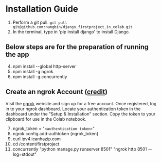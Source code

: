 # Installation Guide

1. Perform a git pull. ```git pull git@github.com:nungbin/django_firstproject_in_colab.git```
2. In the terminal, type in 'pip install django' to install Django.

## Below steps are for the preparation of running the app
4. npm install --global http-server
5. npm install -g ngrok
6. npm install -g concurrently

## Create an ngrok Account ([credit](https://github.com/MohamedEmad300/Hosting-Web-Apps-on-Colab?tab=readme-ov-file))
Visit the [ngrok](https://ngrok.com/) website and sign up for a free account.
Once registered, log in to your ngrok dashboard.
Locate your authentication token in the dashboard under the "Setup & Installation" section.
Copy the token to your clipboard for use in the Colab notebook.

7. ngrok_token = "```<authentication token>```"
8. ngrok config add-authtoken {ngrok_token}
9. curl ipv4.icanhazip.com
10. cd /content/firstproject
11. concurrently "python manage.py runserver 8501" "ngrok http 8501 --log=stdout"
